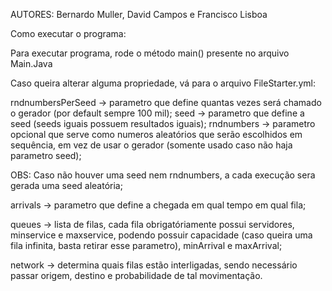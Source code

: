 AUTORES: Bernardo Muller, David Campos e Francisco Lisboa


Como executar o programa:


Para executar programa, rode o método main() presente no arquivo Main.Java


Caso queira alterar alguma propriedade, vá para o arquivo FileStarter.yml:

rndnumbersPerSeed -> parametro que define quantas vezes será chamado o gerador (por default sempre 100 mil);
seed -> parametro que define a seed (seeds iguais possuem resultados iguais);
rndnumbers -> parametro opcional que serve como numeros aleatórios que serão escolhidos em sequência, em vez de usar o gerador
(somente usado caso não haja parametro seed);

OBS: Caso não houver uma seed nem rndnumbers, a cada execução sera gerada uma seed aleatória;

arrivals -> parametro que define a chegada em qual tempo em qual fila;

queues -> lista de filas, cada fila obrigatóriamente possui servidores, minservice e maxservice, podendo possuir capacidade (caso queira uma fila infinita, basta retirar esse parametro), minArrival e maxArrival;

network -> determina quais filas estão interligadas, sendo necessário passar origem, destino e probabilidade de tal movimentação.
